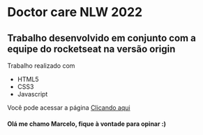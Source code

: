 # Doctor care NLW 2022

## Trabalho desenvolvido em conjunto com a equipe do rocketseat na versão origin

Trabalho realizado com

* HTML5
* CSS3
* Javascript


Você pode acessar a página [Clicando aqui](https://dev-celo.github.io/NLW/)

#### Olá me chamo Marcelo, fique à vontade para opinar :)